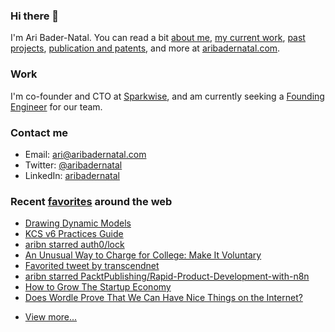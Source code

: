 ### Hi there 👋

I'm Ari Bader-Natal. You can read a bit [about me](https://aribadernatal.com), [my current work](https://aribadernatal.com/projects/Sparkwise/), [past projects](https://aribadernatal.com/projects/), [publication and patents](https://aribadernatal.com/publications), and more at [aribadernatal.com](https://aribadernatal.com).

### Work 

I'm co-founder and CTO at [Sparkwise](https://sparkwise.co), and am currently seeking a [Founding Engineer](https://sparkwise.notion.site/Build-the-Future-of-Learning-with-Us-9828f73e135d4676a4c02f1483886f0e) for our team.  

### Contact me

- Email: ari@aribadernatal.com
- Twitter: [@aribadernatal](https://twitter.com/aribadernatal)
- LinkedIn: [aribadernatal](https://linkedin.com/in/aribadernatal)

### Recent [favorites](https://favorites.aribadernatal.com) around the web

<!--START_SECTION:feed-->
* [Drawing Dynamic Models](https:&#x2F;&#x2F;favorites.aribadernatal.com&#x2F;pocket-favorites&#x2F;2022&#x2F;04&#x2F;drawing-dynamic-models&#x2F;)
* [KCS v6 Practices Guide](https:&#x2F;&#x2F;favorites.aribadernatal.com&#x2F;pocket-favorites&#x2F;2022&#x2F;04&#x2F;kcs-v6-practices-guide&#x2F;)
* [aribn starred auth0&#x2F;lock](https:&#x2F;&#x2F;favorites.aribadernatal.com&#x2F;github-favorites&#x2F;2022&#x2F;04&#x2F;aribn-starred-auth0-lock&#x2F;)
* [An Unusual Way to Charge for College: Make It Voluntary](https:&#x2F;&#x2F;favorites.aribadernatal.com&#x2F;pocket-favorites&#x2F;2022&#x2F;03&#x2F;an-unusual-way-to-charge-for-college-make-it-voluntary&#x2F;)
* [Favorited tweet by transcendnet](https:&#x2F;&#x2F;favorites.aribadernatal.com&#x2F;twitter-favorites&#x2F;2022&#x2F;03&#x2F;favorited-tweet-by-transcendnet-2&#x2F;)
* [aribn starred PacktPublishing&#x2F;Rapid-Product-Development-with-n8n](https:&#x2F;&#x2F;favorites.aribadernatal.com&#x2F;github-favorites&#x2F;2022&#x2F;03&#x2F;aribn-starred-packtpublishing-rapid-product-development-with-n8n&#x2F;)
* [How to Grow The Startup Economy](https:&#x2F;&#x2F;favorites.aribadernatal.com&#x2F;pocket-favorites&#x2F;2022&#x2F;03&#x2F;how-to-grow-the-startup-economy&#x2F;)
* [​​Does Wordle Prove That We Can Have Nice Things on the Internet?](https:&#x2F;&#x2F;favorites.aribadernatal.com&#x2F;pocket-favorites&#x2F;2022&#x2F;03&#x2F;does-wordle-prove-that-we-can-have-nice-things-on-the-internet&#x2F;)
<!--END_SECTION:feed-->
* [View more...](https://favorites.aribadernatal.com)
